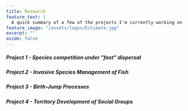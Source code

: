 ```yaml
---
title: Research
feature_text: |
  A quick summary of a few of the projects I'm currently working on
feature_image: "/assets/logos/Estimate.jpg"
excerpt: ""
aside: false
---
```


##### Project 1 - Species competition under "fast" dispersal

##### Project 2 - Invasive Species Management of Fish

##### Project 3 - Birth-Jump Processes

##### Project 4 - Territory Development of Social Groups

